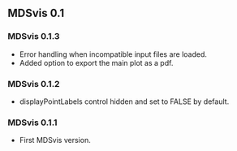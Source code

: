 ## MDSvis 0.1

### MDSvis 0.1.3

- Error handling when incompatible input files are loaded.
- Added option to export the main plot as a pdf.

### MDSvis 0.1.2

- displayPointLabels control hidden and set to FALSE by default.

### MDSvis 0.1.1

- First MDSvis version.

